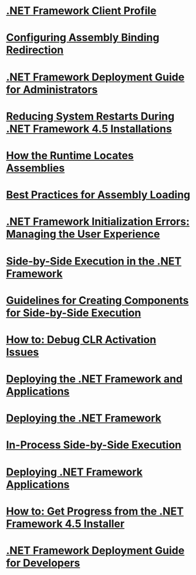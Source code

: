 # [.NET Framework Client Profile](net-framework-client-profile.md)
# [Configuring Assembly Binding Redirection](configuring-assembly-binding-redirection.md)
# [.NET Framework Deployment Guide for Administrators](deployment-guide-for-administrators.md)
# [Reducing System Restarts During .NET Framework 4.5 Installations](reducing-system-restarts-during-net-framework-4-5-installations.md)
# [How the Runtime Locates Assemblies](how-the-runtime-locates-assemblies.md)
# [Best Practices for Assembly Loading](best-practices-for-assembly-loading.md)
# [.NET Framework Initialization Errors: Managing the User Experience](initialization-errors-managing-the-user-experience.md)
# [Side-by-Side Execution in the .NET Framework](side-by-side-execution.md)
# [Guidelines for Creating Components for Side-by-Side Execution](guidelines-for-creating-components-for-side-by-side-execution.md)
# [How to: Debug CLR Activation Issues](how-to-debug-clr-activation-issues.md)
# [Deploying the .NET Framework and Applications](deploying-the-net-framework-and-applications.md)
# [Deploying the .NET Framework](deploying-the-net-framework.md)
# [In-Process Side-by-Side Execution](in-process-side-by-side-execution.md)
# [Deploying .NET Framework Applications](deploying-net-framework-applications.md)
# [How to: Get Progress from the .NET Framework 4.5 Installer](how-to-get-progress-from-the-net-framework-4-5-installer.md)
# [.NET Framework Deployment Guide for Developers](deployment-guide-for-developers.md)
